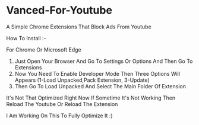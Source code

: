 # Vanced-For-Youtube
A Simple Chrome Extensions That Block Ads From Youtube

How To Install :-

For Chrome Or Microsoft Edge

1. Just Open Your Browser And Go To Settings Or Options And Then Go To Extensions 
2. Now You Need To Enable Developer Mode Then Three Options Will Appears (1-Load Unpacked,Pack Extension, 3-Update)
3. Then Go To Load Unpacked And Select The Main Folder Of Extension


It's Not That Optimized Right Now If Sometime It's Not Working Then Reload The Youtube Or Reload The Extension

I Am Working On This To Fully Optimize It :)
